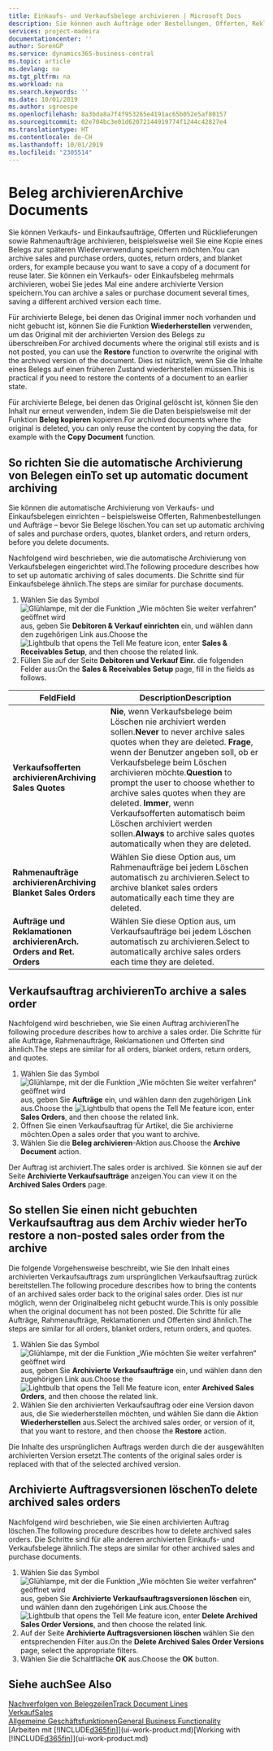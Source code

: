 ```yaml
---
title: Einkaufs- und Verkaufsbelege archivieren | Microsoft Docs
description: Sie können auch Aufträge oder Bestellungen, Offerten, Reklamationen und Rahmenaufträge archivieren, und Sie können den archivierten Beleg verwenden, um den Beleg neu zu erstellen, dass er aus archiviert wurde.
services: project-madeira
documentationcenter: ''
author: SorenGP
ms.service: dynamics365-business-central
ms.topic: article
ms.devlang: na
ms.tgt_pltfrm: na
ms.workload: na
ms.search.keywords: ''
ms.date: 10/01/2019
ms.author: sgroespe
ms.openlocfilehash: 8a3bda8a7f4f953265e4191ac65b052e5af80157
ms.sourcegitcommit: 02e704bc3e01d62072144919774f1244c42827e4
ms.translationtype: HT
ms.contentlocale: de-CH
ms.lasthandoff: 10/01/2019
ms.locfileid: "2305514"
---
```

# <a name="archive-documents"></a><span data-ttu-id="2f83e-103">Beleg archivieren</span><span class="sxs-lookup"><span data-stu-id="2f83e-103">Archive Documents</span></span>
<span data-ttu-id="2f83e-104">Sie können Verkaufs- und Einkaufsaufträge, Offerten und Rücklieferungen sowie Rahmenaufträge archivieren, beispielsweise weil Sie eine Kopie eines Belegs zur späteren Wiederverwendung speichern möchten.</span><span class="sxs-lookup"><span data-stu-id="2f83e-104">You can archive sales and purchase orders, quotes, return orders, and blanket orders, for example because you want to save a copy of a document for reuse later.</span></span> <span data-ttu-id="2f83e-105">Sie können ein Verkaufs- oder Einkaufsbeleg mehrmals archivieren, wobei Sie jedes Mal eine andere archivierte Version speichern.</span><span class="sxs-lookup"><span data-stu-id="2f83e-105">You can archive a sales or purchase document several times, saving a different archived version each time.</span></span>

<span data-ttu-id="2f83e-106">Für archivierte Belege, bei denen das Original immer noch vorhanden und nicht gebucht ist, können Sie die Funktion **Wiederherstellen** verwenden, um das Original mit der archivierten Version des Belegs zu überschreiben.</span><span class="sxs-lookup"><span data-stu-id="2f83e-106">For archived documents where the original still exists and is not posted, you can use the **Restore** function to overwrite the original with the archived version of the document.</span></span> <span data-ttu-id="2f83e-107">Dies ist nützlich, wenn Sie die Inhalte eines Belegs auf einen früheren Zustand wiederherstellen müssen.</span><span class="sxs-lookup"><span data-stu-id="2f83e-107">This is practical if you need to restore the contents of a document to an earlier state.</span></span>

<span data-ttu-id="2f83e-108">Für archivierte Belege, bei denen das Original gelöscht ist, können Sie den Inhalt nur erneut verwenden, indem Sie die Daten beispielsweise mit der Funktion **Beleg kopieren** kopieren.</span><span class="sxs-lookup"><span data-stu-id="2f83e-108">For archived documents where the original is deleted, you can only reuse the content by copying the data, for example with the **Copy Document** function.</span></span>   

## <a name="to-set-up-automatic-document-archiving"></a><span data-ttu-id="2f83e-109">So richten Sie die automatische Archivierung von Belegen ein</span><span class="sxs-lookup"><span data-stu-id="2f83e-109">To set up automatic document archiving</span></span>  
<span data-ttu-id="2f83e-110">Sie können die automatische Archivierung von Verkaufs- und Einkaufsbelegen einrichten – beispielsweise Offerten, Rahmenbestellungen und Aufträge – bevor Sie Belege löschen.</span><span class="sxs-lookup"><span data-stu-id="2f83e-110">You can set up automatic archiving of sales and purchase orders, quotes, blanket orders, and return orders, before you delete documents.</span></span>

<span data-ttu-id="2f83e-111">Nachfolgend wird beschrieben, wie die automatische Archivierung von Verkaufsbelegen eingerichtet wird.</span><span class="sxs-lookup"><span data-stu-id="2f83e-111">The following procedure describes how to set up automatic archiving of sales documents.</span></span> <span data-ttu-id="2f83e-112">Die Schritte sind für Einkaufsbelege ähnlich.</span><span class="sxs-lookup"><span data-stu-id="2f83e-112">The steps are similar for purchase documents.</span></span>
1.  <span data-ttu-id="2f83e-113">Wählen Sie das Symbol ![Glühlampe, mit der die Funktion „Wie möchten Sie weiter verfahren“ geöffnet wird](media/ui-search/search_small.png "Wie möchten Sie weiter verfahren?") aus, geben Sie **Debitoren & Verkauf einrichten** ein, und wählen dann den zugehörigen Link aus.</span><span class="sxs-lookup"><span data-stu-id="2f83e-113">Choose the ![Lightbulb that opens the Tell Me feature](media/ui-search/search_small.png "Tell me what you want to do") icon, enter **Sales & Receivables Setup**, and then choose the related link.</span></span>
2. <span data-ttu-id="2f83e-114">Füllen Sie auf der Seite **Debitoren und Verkauf Einr.** die folgenden Felder aus:</span><span class="sxs-lookup"><span data-stu-id="2f83e-114">On the **Sales & Receivables Setup** page, fill in the fields as follows.</span></span>

|<span data-ttu-id="2f83e-115">Feld</span><span class="sxs-lookup"><span data-stu-id="2f83e-115">Field</span></span>|<span data-ttu-id="2f83e-116">Description</span><span class="sxs-lookup"><span data-stu-id="2f83e-116">Description</span></span>|
|-----|-----------|
|<span data-ttu-id="2f83e-117">**Verkaufsofferten archivieren**</span><span class="sxs-lookup"><span data-stu-id="2f83e-117">**Archiving Sales Quotes**</span></span>|<span data-ttu-id="2f83e-118">**Nie**, wenn Verkaufsbelege beim Löschen nie archiviert werden sollen.</span><span class="sxs-lookup"><span data-stu-id="2f83e-118">**Never** to never archive sales quotes when they are deleted.</span></span> <span data-ttu-id="2f83e-119">**Frage**, wenn der Benutzer angeben soll, ob er Verkaufsbelege beim Löschen archivieren möchte.</span><span class="sxs-lookup"><span data-stu-id="2f83e-119">**Question** to prompt the user to choose whether to archive sales quotes when they are deleted.</span></span> <span data-ttu-id="2f83e-120">**Immer**, wenn Verkaufsofferten automatisch beim Löschen archiviert werden sollen.</span><span class="sxs-lookup"><span data-stu-id="2f83e-120">**Always** to archive sales quotes automatically when they are deleted.</span></span>|
|<span data-ttu-id="2f83e-121">**Rahmenaufträge archivieren**</span><span class="sxs-lookup"><span data-stu-id="2f83e-121">**Archiving Blanket Sales Orders**</span></span>|<span data-ttu-id="2f83e-122">Wählen Sie diese Option aus, um Rahmenaufträge bei jedem Löschen automatisch zu archivieren.</span><span class="sxs-lookup"><span data-stu-id="2f83e-122">Select to archive blanket sales orders automatically each time they are deleted.</span></span>|
|<span data-ttu-id="2f83e-123">**Aufträge und Reklamationen archivieren**</span><span class="sxs-lookup"><span data-stu-id="2f83e-123">**Arch. Orders and Ret. Orders**</span></span>|<span data-ttu-id="2f83e-124">Wählen Sie diese Option aus, um Verkaufsaufträge bei jedem Löschen automatisch zu archivieren.</span><span class="sxs-lookup"><span data-stu-id="2f83e-124">Select to automatically archive sales orders each time they are deleted.</span></span>|

## <a name="to-archive-a-sales-order"></a><span data-ttu-id="2f83e-125">Verkaufsauftrag archivieren</span><span class="sxs-lookup"><span data-stu-id="2f83e-125">To archive a sales order</span></span>
<span data-ttu-id="2f83e-126">Nachfolgend wird beschrieben, wie Sie einen Auftrag archivieren</span><span class="sxs-lookup"><span data-stu-id="2f83e-126">The following procedure describes how to archive a sales order.</span></span> <span data-ttu-id="2f83e-127">Die Schritte für alle Aufträge, Rahmenaufträge, Reklamationen und Offerten sind ähnlich.</span><span class="sxs-lookup"><span data-stu-id="2f83e-127">The steps are similar for all orders, blanket orders, return orders, and quotes.</span></span>

1.  <span data-ttu-id="2f83e-128">Wählen Sie das Symbol ![Glühlampe, mit der die Funktion „Wie möchten Sie weiter verfahren“ geöffnet wird](media/ui-search/search_small.png "Wie möchten Sie weiter verfahren?") aus, geben Sie **Aufträge** ein, und wählen dann den zugehörigen Link aus.</span><span class="sxs-lookup"><span data-stu-id="2f83e-128">Choose the ![Lightbulb that opens the Tell Me feature](media/ui-search/search_small.png "Tell me what you want to do") icon, enter **Sales Orders**, and then choose the related link.</span></span>  
2.  <span data-ttu-id="2f83e-129">Öffnen Sie einen Verkaufsauftrag für Artikel, die Sie archivierne möchten.</span><span class="sxs-lookup"><span data-stu-id="2f83e-129">Open a sales order that you want to archive.</span></span>  
3.  <span data-ttu-id="2f83e-130">Wählen Sie die **Beleg archivieren**-Aktion aus.</span><span class="sxs-lookup"><span data-stu-id="2f83e-130">Choose the **Archive Document** action.</span></span>

<span data-ttu-id="2f83e-131">Der Auftrag ist archiviert.</span><span class="sxs-lookup"><span data-stu-id="2f83e-131">The sales order is archived.</span></span> <span data-ttu-id="2f83e-132">Sie können sie auf der Seite **Archivierte Verkaufsaufträge** anzeigen.</span><span class="sxs-lookup"><span data-stu-id="2f83e-132">You can view it on the **Archived Sales Orders** page.</span></span>

## <a name="to-restore-a-non-posted-sales-order-from-the-archive"></a><span data-ttu-id="2f83e-133">So stellen Sie einen nicht gebuchten Verkaufsauftrag aus dem Archiv wieder her</span><span class="sxs-lookup"><span data-stu-id="2f83e-133">To restore a non-posted sales order from the archive</span></span>
<span data-ttu-id="2f83e-134">Die folgende Vorgehensweise beschreibt, wie Sie den Inhalt eines archivierten Verkaufsauftrags zum ursprünglichen Verkaufsauftrag zurück bereitstellen.</span><span class="sxs-lookup"><span data-stu-id="2f83e-134">The following procedure describes how to bring the contents of an archived sales order back to the original sales order.</span></span> <span data-ttu-id="2f83e-135">Dies ist nur möglich, wenn der Originalbeleg nicht gebucht wurde.</span><span class="sxs-lookup"><span data-stu-id="2f83e-135">This is only possible when the original document has not been posted.</span></span> <span data-ttu-id="2f83e-136">Die Schritte für alle Aufträge, Rahmenaufträge, Reklamationen und Offerten sind ähnlich.</span><span class="sxs-lookup"><span data-stu-id="2f83e-136">The steps are similar for all orders, blanket orders, return orders, and quotes.</span></span>

1. <span data-ttu-id="2f83e-137">Wählen Sie das Symbol ![Glühlampe, mit der die Funktion „Wie möchten Sie weiter verfahren“ geöffnet wird](media/ui-search/search_small.png "Wie möchten Sie weiter verfahren?") aus, geben Sie **Archivierte Verkaufsaufträge** ein, und wählen dann den zugehörigen Link aus.</span><span class="sxs-lookup"><span data-stu-id="2f83e-137">Choose the ![Lightbulb that opens the Tell Me feature](media/ui-search/search_small.png "Tell me what you want to do") icon, enter **Archived Sales Orders**, and then choose the related link.</span></span>
2. <span data-ttu-id="2f83e-138">Wählen Sie den archivierten Verkaufsauftrag oder eine Version davon aus, die Sie wiederherstellen möchten, und wählen Sie dann die Aktion **Wiederherstellen** aus.</span><span class="sxs-lookup"><span data-stu-id="2f83e-138">Select the archived sales order, or version of it, that you want to restore, and then choose the **Restore** action.</span></span>  

<span data-ttu-id="2f83e-139">Die Inhalte des ursprünglichen Auftrags werden durch die der ausgewählten archivierten Version ersetzt.</span><span class="sxs-lookup"><span data-stu-id="2f83e-139">The contents of the original sales order is replaced with that of the selected archived version.</span></span>

## <a name="to-delete-archived-sales-orders"></a><span data-ttu-id="2f83e-140">Archivierte Auftragsversionen löschen</span><span class="sxs-lookup"><span data-stu-id="2f83e-140">To delete archived sales orders</span></span>
<span data-ttu-id="2f83e-141">Nachfolgend wird beschrieben, wie Sie einen archivierten Auftrag löschen.</span><span class="sxs-lookup"><span data-stu-id="2f83e-141">The following procedure describes how to delete archived sales orders.</span></span> <span data-ttu-id="2f83e-142">Die Schritte sind für alle anderen archivierten Einkaufs- und Verkaufsbelege ähnlich.</span><span class="sxs-lookup"><span data-stu-id="2f83e-142">The steps are similar for other archived sales and purchase documents.</span></span>

1.  <span data-ttu-id="2f83e-143">Wählen Sie das Symbol ![Glühlampe, mit der die Funktion „Wie möchten Sie weiter verfahren“ geöffnet wird](media/ui-search/search_small.png "Wie möchten Sie weiter verfahren?") aus, geben Sie **Archivierte Verkaufsauftragsversionen löschen** ein, und wählen dann den zugehörigen Link aus.</span><span class="sxs-lookup"><span data-stu-id="2f83e-143">Choose the ![Lightbulb that opens the Tell Me feature](media/ui-search/search_small.png "Tell me what you want to do") icon, enter **Delete Archived Sales Order Versions**, and then choose the related link.</span></span>  
2.  <span data-ttu-id="2f83e-144">Auf der Seite **Archivierte Auftragsversionen löschen** wählen Sie den entsprechenden Filter aus.</span><span class="sxs-lookup"><span data-stu-id="2f83e-144">On the **Delete Archived Sales Order Versions** page, select the appropriate filters.</span></span>  
3.  <span data-ttu-id="2f83e-145">Wählen Sie die Schaltfläche **OK** aus.</span><span class="sxs-lookup"><span data-stu-id="2f83e-145">Choose the **OK** button.</span></span>

## <a name="see-also"></a><span data-ttu-id="2f83e-146">Siehe auch</span><span class="sxs-lookup"><span data-stu-id="2f83e-146">See Also</span></span>
[<span data-ttu-id="2f83e-147">Nachverfolgen von Belegzeilen</span><span class="sxs-lookup"><span data-stu-id="2f83e-147">Track Document Lines</span></span>](across-how-to-track-document-lines.md)  
[<span data-ttu-id="2f83e-148">Verkauf</span><span class="sxs-lookup"><span data-stu-id="2f83e-148">Sales</span></span>](sales-manage-sales.md)  
[<span data-ttu-id="2f83e-149">Allgemeine Geschäftsfunktionen</span><span class="sxs-lookup"><span data-stu-id="2f83e-149">General Business Functionality</span></span>](ui-across-business-areas.md)  
<span data-ttu-id="2f83e-150">[Arbeiten mit [!INCLUDE[d365fin](includes/d365fin_md.md)]](ui-work-product.md)</span><span class="sxs-lookup"><span data-stu-id="2f83e-150">[Working with [!INCLUDE[d365fin](includes/d365fin_md.md)]](ui-work-product.md)</span></span>
